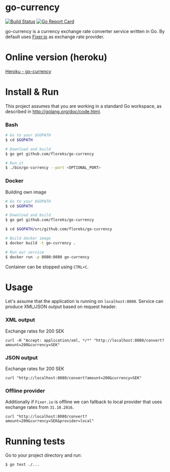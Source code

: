 # go-currency

[![Build Status](https://travis-ci.org/floreks/go-currency.svg?branch=master)](https://travis-ci.org/floreks/go-currency) [![Go Report Card](https://goreportcard.com/badge/github.com/floreks/go-currency)](https://goreportcard.com/report/github.com/floreks/go-currency)

go-currency is a currency exchange rate converter service written in Go. By default uses [Fixer.io](http://fixer.io/) as exchange rate provider.

# Online version (heroku)

[Heroku - go-currency](https://go-currency.herokuapp.com/convert?amount=200&currency=SEK)

# Install & Run

This project assumes that you are working in a standard Go workspace, as described in http://golang.org/doc/code.html.

### Bash
```bash
# Go to your $GOPATH
$ cd $GOPATH

# Download and build
$ go get github.com/floreks/go-currency

# Run it
$ ./bin/go-currency --port <OPTIONAL_PORT>
```

### Docker

Building own image
```bash
# Go to your $GOPATH
$ cd $GOPATH

# Download and build
$ go get github.com/floreks/go-currency

$ cd $GOPATH/src/github.com/floreks/go-currency

# Build docker image
$ docker build -t go-currency .

# Run our service
$ docker run -p 8080:8080 go-currency
```

Container can be stopped using `CTRL+C`.

# Usage

Let's assume that the application is running on `localhost:8080`. Service can produce XML/JSON output based on request header.

### XML output

Exchange rates for 200 SEK
```
curl -H "Accept: application/xml, */*" "http://localhost:8080/convert?amount=200&currency=SEK"
```

### JSON output

Exchange rates for 200 SEK
```
curl "http://localhost:8080/convert?amount=200&currency=SEK"
```


### Offline provider

Additionally if `Fixer.io` is offline we can fallback to local provider that uses exchange rates from `31.10.2016`.

```
curl "http://localhost:8080/convert?amount=200&currency=SEK&provider=local"
```

# Running tests

Go to your project directory and run:
```
$ go test ./...
```